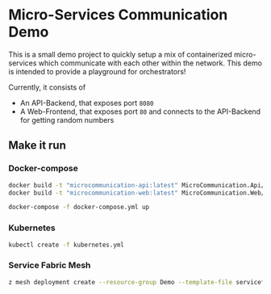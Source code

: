 # Micro-Services Communication Demo

This is a small demo project to quickly setup a mix of containerized micro-services which communicate with each other within the network. This demo is intended to provide a playground for orchestrators!

Currently, it consists of

- An API-Backend, that exposes port `8080`
- A Web-Frontend, that exposes port `80` and connects to the API-Backend for getting random numbers

## Make it run

### Docker-compose

```bash
docker build -t "microcommunication-api:latest" MicroCommunication.Api/
docker build -t "microcommunication-web:latest" MicroCommunication.Web/

docker-compose -f docker-compose.yml up
```

### Kubernetes

```bash
kubectl create -f kubernetes.yml
```

### Service Fabric Mesh

```bash
z mesh deployment create --resource-group Demo --template-file servicefabric-mesh.json
```